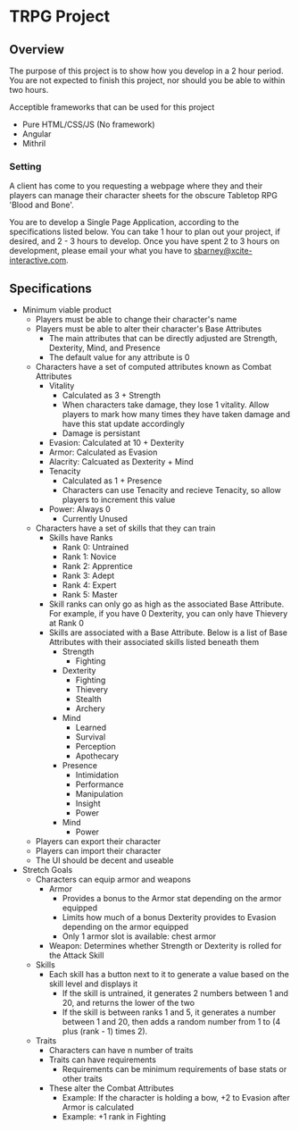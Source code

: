 # TRPG Project
## Overview
The purpose of this project is to show how you develop in a 2 hour period. You are not expected to finish this project, nor should you be able to within two hours.

Acceptible frameworks that can be used for this project
- Pure HTML/CSS/JS (No framework)
- Angular
- Mithril

### Setting
A client has come to you requesting a webpage where they and their players can manage their character sheets for the obscure Tabletop RPG 'Blood and Bone'.

You are to develop a Single Page Application, according to the specifications listed below. You can take 1 hour to plan out your project, if desired, and 2 - 3 hours to develop. Once you have spent 2 to 3 hours on development, please email your what you have to sbarney@xcite-interactive.com.

## Specifications

 - Minimum viable product
	 - Players must be able to change their character's name
	 - Players must be able to alter their character's Base Attributes
		 - The main attributes that can be directly adjusted are Strength, Dexterity, Mind, and Presence
		 - The default value for any attribute is 0
	 - Characters have a set of computed attributes known as Combat Attributes
		 - Vitality
			 - Calculated as 3 + Strength
			 - When characters take damage, they lose 1 vitality. Allow players to mark how many times they have taken damage and have this stat update accordingly
			 - Damage is persistant
		 - Evasion: Calculated at 10 + Dexterity
		 - Armor: Calculated as Evasion
		 - Alacrity: Calcuated as Dexterity + Mind
		 - Tenacity
			 - Calculated as 1 + Presence
			 - Characters can use Tenacity and recieve Tenacity, so allow players to increment this value
		 - Power: Always 0
			 - Currently Unused
	 - Characters have a set of skills that they can train
		 - Skills have Ranks
			 - Rank 0: Untrained
			 - Rank 1: Novice
			 - Rank 2: Apprentice
			 - Rank 3: Adept
			 - Rank 4: Expert
			 - Rank 5: Master
		 - Skill ranks can only go as high as the associated Base Attribute. For example, if you have 0 Dexterity, you can only have Thievery at Rank 0
		 - Skills are associated with a Base Attribute. Below is a list of Base Attributes with their associated skills listed beneath them
			 - Strength
				 - Fighting
			 - Dexterity
				 - Fighting
				 - Thievery
				 - Stealth
				 - Archery
			 - Mind
				 - Learned
				 - Survival
				 - Perception
				 - Apothecary
			 - Presence
				 - Intimidation
				 - Performance
				 - Manipulation
				 - Insight
				 - Power
			 - Mind
				 - Power
	 - Players can export their character
	 - Players can import their character
	 - The UI should be decent and useable
 - Stretch Goals
	 - Characters can equip armor and weapons
		 - Armor
			 - Provides a bonus to the Armor stat depending on the armor equipped
			 - Limits how much of a bonus Dexterity provides to Evasion depending on the armor equipped
			 - Only 1 armor slot is available: chest armor
		 - Weapon: Determines whether Strength or Dexterity is rolled for the Attack Skill
	 - Skills
		 - Each skill has a button next to it to generate a value based on the skill level and displays it
			 - If the skill is untrained, it generates 2 numbers between 1 and 20, and returns the lower of the two
			 - If the skill is between ranks 1 and 5, it generates a number between 1 and 20, then adds a random number from 1 to (4 plus (rank - 1) times 2).
	 - Traits
		 - Characters can have n number of traits
		 - Traits can have requirements
			 - Requirements can be minimum requirements of base stats or other traits
		 - These alter the Combat Attributes
			 - Example: If the character is holding a bow, +2 to Evasion after Armor is calculated
			 - Example: +1 rank in Fighting
